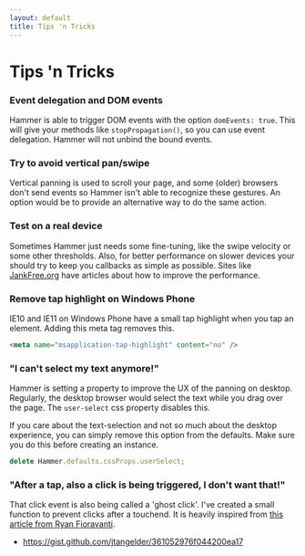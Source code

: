 ```yaml
---
layout: default
title: Tips 'n Tricks
---
```


# Tips 'n Tricks

### Event delegation and DOM events
Hammer is able to trigger DOM events with the option `domEvents: true`. This will give your methods like `stopPropagation()`, so you can use event delegation. Hammer will not unbind the bound events.

### Try to avoid vertical pan/swipe
Vertical panning is used to scroll your page, and some (older) browsers don't send events so Hammer isn't
able to recognize these gestures. An option would be to provide an alternative way to do the same action.

### Test on a real device
Sometimes Hammer just needs some fine-tuning, like the swipe velocity or some other thresholds. Also,
for better performance on slower devices your should try to keep you callbacks as simple as possible.
Sites like [JankFree.org](http://jankfree.org/) have articles about how to improve the performance.

### Remove tap highlight on Windows Phone
IE10 and IE11 on Windows Phone have a small tap highlight when you tap an element. Adding this meta tag
removes this.

````html
<meta name="msapplication-tap-highlight" content="no" />
````

### "I can't select my text anymore!"
Hammer is setting a property to improve the UX of the panning on desktop. Regularly, the desktop browser
would select the text while you drag over the page. The `user-select` css property disables this.

If you care about the text-selection and not so much about the desktop experience, you can simply remove
this option from the defaults. Make sure you do this before creating an instance.

````js
delete Hammer.defaults.cssProps.userSelect;
````

### "After a tap, also a click is being triggered, I don't want that!"
That click event is also being called a 'ghost click'. I've created a small function to prevent clicks after a touchend. It is heavily inspired from [this article from Ryan Fioravanti](https://web.archive.org/web/20130616015724/https://developers.google.com/mobile/articles/fast_buttons).

- https://gist.github.com/jtangelder/361052976f044200ea17
